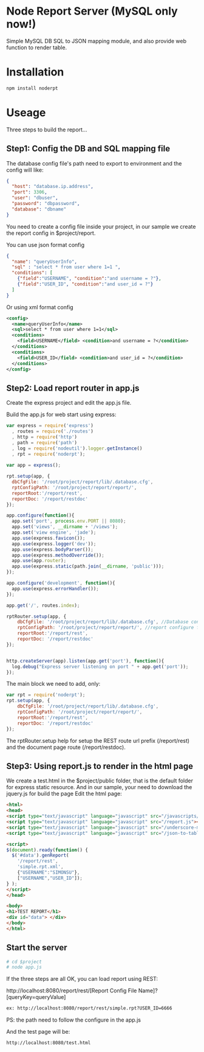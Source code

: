Node Report Server (MySQL only now!)
=======
Simple MySQL DB SQL to JSON mapping module, and also provide web function to render table.

# Installation
```bash
npm install noderpt
```

# Useage
Three steps to build the report...
## Step1: Config the DB and SQL mapping file
The database config file's path need to export to environment and the config will like:
```json
{
  "host": "database.ip.address",
  "port": 3306,
  "user": "dbuser",
  "password": "dbpassword",
  "database": "dbname"
}
```
You need to create a config file inside your project, in our sample we create the report config in $project/report.

You can use json format config
```json
{
  "name": "queryUserInfo",
  "sql" : "select * from user where 1=1 ",
  "conditions": [
    {"field":"USERNAME", "condition":"and username = ?"},
    {"field":"USER_ID", "condition":"and user_id = ?"}
  ]
}
```
Or using xml format config
```xml
<config>
  <name>queryUserInfo</name>
  <sql>select * from user where 1=1</sql>
  <conditions>
    <field>USERNAME</field> <condition>and username = ?</condition>
  </conditions>
  <conditions>
    <field>USER_ID</field> <condition>and user_id = ?</condition>
  </conditions>
</config>
```
## Step2: Load report router in app.js
Create the express project and edit the app.js file.

Build the app.js for web start using express:
```js
var express = require('express')
  , routes = require('./routes')
  , http = require('http')
  , path = require('path')
  , log = require('nodeutil').logger.getInstance()
  , rpt = require('noderpt');
  
var app = express();

rpt.setup(app, {
  dbCfgFile: '/root/project/report/lib/.database.cfg',
  rptConfigPath: '/root/project/report/report/',
  reportRoot:'/report/rest',
  reportDoc: '/report/restdoc'
});

app.configure(function(){
  app.set('port', process.env.PORT || 8080);
  app.set('views', __dirname + '/views');
  app.set('view engine', 'jade');
  app.use(express.favicon());
  app.use(express.logger('dev'));
  app.use(express.bodyParser());
  app.use(express.methodOverride());
  app.use(app.router);
  app.use(express.static(path.join(__dirname, 'public')));
});

app.configure('development', function(){
  app.use(express.errorHandler());
});

app.get('/', routes.index);

rptRouter.setup(app, {
    dbCfgFile: '/root/project/report/lib/.database.cfg', //Database connection info
    rptConfigPath: '/root/project/report/report/', //report configure files
    reportRoot:'/report/rest',
    reportDoc: '/report/restdoc'
});


http.createServer(app).listen(app.get('port'), function(){
  log.debug("Express server listening on port " + app.get('port'));
});
```
The main block we need to add, only:
```js
var rpt = require('noderpt');
rpt.setup(app, {
    dbCfgFile: '/root/project/report/lib/.database.cfg',
    rptConfigPath: '/root/project/report/report/',
    reportRoot:'/report/rest',
    reportDoc: '/report/restdoc'
});
```
The rptRouter.setup help for setup the REST route url prefix (/report/rest) and the document page route (/report/restdoc).


## Step3: Using report.js to render in the html page
We create a test.html in the $project/public folder, that is the default folder for express static resource. 
And in our sample, your need to download the jquery.js for build the page
Edit the html page:
```html
<html>
<head>
<script type="text/javascript" language="javascript" src="/javascripts/jquery.js"></script>
<script type="text/javascript" language="javascript" src="/report.js"></script>
<script type="text/javascript" language="javascript" src="/underscore-min.js"></script>
<script type="text/javascript" language="javascript" src="/json-to-table.js"></script>

<script>
$(document).ready(function() {
  $('#data').genReport(
    '/report/rest',
    'simple.rpt.xml', 
    {"USERNAME":"SIMONSU"},
    ["USERNAME","USER_ID"]);
} );
</script>
</head>

<body>
<h1>TEST REPORT</h1>
<div id="data"> </div>
</body>
</html>
```

## Start the server
```bash
# cd $project
# node app.js
```

If the three steps are all OK, you can load report using REST:

http://localhost:8080/report/rest/[Report Config File Name]?[queryKey=queryValue]
```html
ex: http://localhost:8080/report/rest/simple.rpt?USER_ID=6666
```
PS: the path need to follow the configure in the app.js

And the test page will be:
```html
http://localhost:8080/test.html
```
